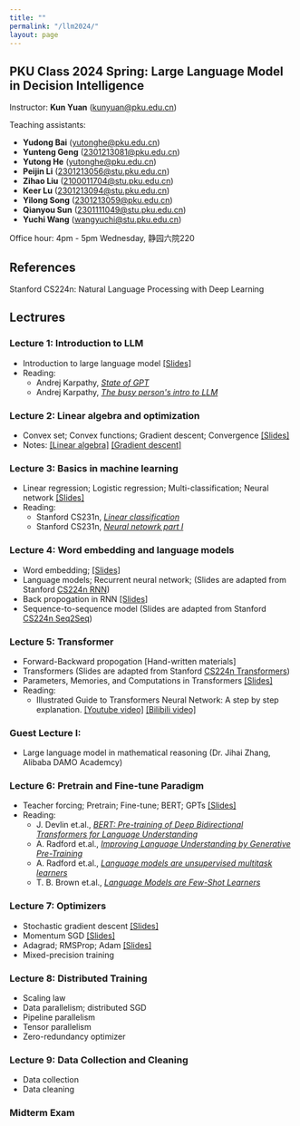 ```yaml
---
title: ""
permalink: "/llm2024/"
layout: page
---
```


## PKU Class 2024 Spring: Large Language Model in Decision Intelligence

Instructor: **Kun Yuan** (kunyuan@pku.edu.cn) <br>

Teaching assistants: 
- **Yudong Bai** (yutonghe@pku.edu.cn) <br>
- **Yunteng Geng** (2301213081@pku.edu.cn) <br>
- **Yutong He** (yutonghe@pku.edu.cn) <br>
- **Peijin Li** (2301213056@stu.pku.edu.cn) <br>
- **Zihao Liu** (2100011704@stu.pku.edu.cn) <br>
- **Keer Lu** (2301213094@stu.pku.edu.cn) <br>
- **Yilong Song** (2301213059@pku.edu.cn) <br> 
- **Qianyou Sun** (2301111049@stu.pku.edu.cn) <br>
- **Yuchi Wang** (wangyuchi@stu.pku.edu.cn) <br>

Office hour: 4pm - 5pm Wednesday, 静园六院220

## References
Stanford CS224n: Natural Language Processing with Deep Learning

## Lectrures

### Lecture 1: Introduction to LLM <br>
- Introduction to large language model [[Slides]](https://github.com/kunyuan827/kunyuan827.github.io/raw/master/teaching/LLM/Intro_LLM_v1.pdf)
- Reading: <br>
    - Andrej Karpathy, *[State of GPT](https://www.bilibili.com/video/BV1ts4y1T7UH/?spm_id_from=333.337.search-card.all.click)* <br>
    - Andrej Karpathy, *[The busy person's intro to LLM](https://www.bilibili.com/video/BV1NH4y1m78m/?spm_id_from=333.337.search-card.all.click&vd_source=2609112b8838130df3f5c7166ed6effb)* <br>

### Lecture 2: Linear algebra and optimization <br>
- Convex set; Convex functions; Gradient descent; Convergence [[Slides]](https://github.com/kunyuan827/kunyuan827.github.io/raw/master/teaching/LLM/gradient_descent.pdf) <br>
- Notes: [[Linear algebra]](https://github.com/kunyuan827/kunyuan827.github.io/raw/master/teaching/LLM/notes_linear_algebra.pdf) [[Gradient descent]](https://github.com/kunyuan827/kunyuan827.github.io/raw/master/teaching/LLM/notes_gradient_descent.pdf)

### Lecture 3: Basics in machine learning <br>
- Linear regression; Logistic regression; Multi-classification; Neural network [[Slides]](https://github.com/kunyuan827/kunyuan827.github.io/raw/master/teaching/LLM/ml.pdf)
- Reading: <br>
    - Stanford CS231n, *[Linear classification](https://cs231n.github.io/linear-classify/)* <br>
    - Stanford CS231n, *[Neural netowrk part I](https://cs231n.github.io/neural-networks-1/)* 

### Lecture 4: Word embedding and language models <br>
- Word embedding; [[Slides]](https://github.com/kunyuan827/kunyuan827.github.io/raw/master/teaching/LLM/langmodel.pdf)
- Language models; Recurrent neural network; (Slides are adapted from Stanford [CS224n RNN](https://web.stanford.edu/class/cs224n/slides/cs224n-2024-lecture05-rnnlm.pdf))
- Back propogation in RNN [[Slides]](https://github.com/kunyuan827/kunyuan827.github.io/raw/master/teaching/LLM/RNN_grad.pdf)
- Sequence-to-sequence model (Slides are adapted from Stanford [CS224n Seq2Seq](https://web.stanford.edu/class/cs224n/slides/cs224n-2024-lecture06-fancy-rnn.pdf))

### Lecture 5: Transformer <br>
- Forward-Backward propogation [Hand-written materials]
- Transformers (Slides are adapted from Stanford [CS224n Transformers](https://web.stanford.edu/class/cs224n/slides/cs224n-2024-lecture08-transformers.pdf))
- Parameters, Memories, and Computations in Transformers [[Slides]](https://github.com/kunyuan827/kunyuan827.github.io/raw/master/teaching/LLM/Memory_analysis.pdf)
- Reading: <br>
    - Illustrated Guide to Transformers Neural Network: A step by step explanation. [[Youtube video]](https://www.youtube.com/watch?v=4Bdc55j80l8) [[Bilibili video]](https://www.bilibili.com/video/BV1AK4y1e7y1/?vd_source=2609112b8838130df3f5c7166ed6effb)
 
### Guest Lecture I: <br> ###
- Large language model in mathematical reasoning (Dr. Jihai Zhang, Alibaba DAMO Academcy) 

### Lecture 6: Pretrain and Fine-tune Paradigm <br>
- Teacher forcing; Pretrain; Fine-tune; BERT; GPTs [[Slides]](https://github.com/kunyuan827/kunyuan827.github.io/raw/master/teaching/LLM/Pre_train.pdf)
- Reading: <br>
    - J. Devlin et.al., *[BERT: Pre-training of Deep Bidirectional Transformers for Language Understanding](https://arxiv.org/pdf/1810.04805.pdf)*
    - A. Radford et.al., *[Improving Language Understanding by Generative Pre-Training](https://www.cs.ubc.ca/~amuham01/LING530/papers/radford2018improving.pdf)*
    - A. Radford et.al., *[Language models are unsupervised multitask learners](https://cdn.openai.com/better-language-models/language_models_are_unsupervised_multitask_learners.pdf)*
    - T. B. Brown et.al., *[Language Models are Few-Shot Learners](https://arxiv.org/abs/2005.14165)*

### Lecture 7: Optimizers <br>
- Stochastic gradient descent [[Slides]](https://github.com/kunyuan827/kunyuan827.github.io/raw/master/teaching/LLM/SGD.pdf)
- Momentum SGD [[Slides]](https://github.com/kunyuan827/kunyuan827.github.io/raw/master/teaching/LLM/ACC_SGD.pdf)
- Adagrad; RMSProp; Adam [[Slides]](https://github.com/kunyuan827/kunyuan827.github.io/raw/master/teaching/LLM/Adaptive_SGD.pdf)
- Mixed-precision training

### Lecture 8: Distributed Training <br>
- Scaling law
- Data parallelism; distributed SGD
- Pipeline parallelism
- Tensor parallelism
- Zero-redundancy optimizer

### Lecture 9: Data Collection and Cleaning
- Data collection
- Data cleaning

### Midterm Exam
